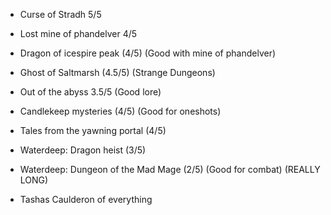 - Curse of Stradh 5/5
- Lost mine of phandelver 4/5
- Dragon of icespire peak (4/5) (Good with mine of phandelver)
- Ghost of Saltmarsh (4.5/5) (Strange Dungeons) 
- Out of the abyss 3.5/5 (Good lore)

- Candlekeep mysteries (4/5) (Good for oneshots) 
- Tales from the yawning portal (4/5)

- Waterdeep: Dragon heist (3/5)
- Waterdeep: Dungeon of the Mad Mage (2/5) (Good for combat) (REALLY LONG)



- Tashas Caulderon of everything